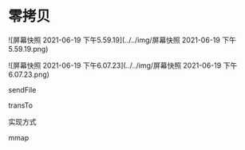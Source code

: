 # 零拷贝



![屏幕快照 2021-06-19 下午5.59.19](../../img/屏幕快照 2021-06-19 下午5.59.19.png)



![屏幕快照 2021-06-19 下午6.07.23](../../img/屏幕快照 2021-06-19 下午6.07.23.png)



sendFile



transTo





实现方式 

mmap